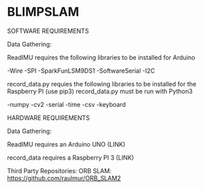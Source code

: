 # BLIMPSLAM

SOFTWARE REQUIREMENTS

Data Gathering:

ReadIMU requires the following libraries to be installed for Arduino

-Wire
-SPI
-SparkFunLSM9DS1
-SoftwareSerial
-I2C

record_data.py requies the following libraries to be installed for the Raspberry PI (use pip3)
record_data.py must be run with Python3

-numpy
-cv2
-serial
-time
-csv
-keyboard

HARDWARE REQUIREMENTS

Data Gathering:

ReadIMU requires an Arduino UNO (LINK)

record_data requires a Raspberry PI 3 (LINK)

Third Party Repositories: 
ORB SLAM: https://github.com/raulmur/ORB_SLAM2



